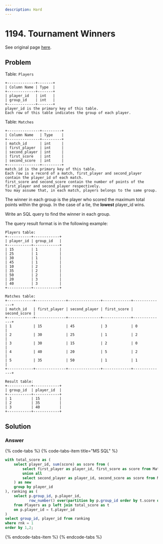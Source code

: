 ```yaml
---
description: Hard
---
```


# 1194. Tournament Winners

See original page [here](https://leetcode.com/problems/tournament-winners/).

## Problem

Table: `Players`

```text
+-------------+-------+
| Column Name | Type  |
+-------------+-------+
| player_id   | int   |
| group_id    | int   |
+-------------+-------+
player_id is the primary key of this table.
Each row of this table indicates the group of each player.
```

Table: `Matches`

```text
+---------------+---------+
| Column Name   | Type    |
+---------------+---------+
| match_id      | int     |
| first_player  | int     |
| second_player | int     | 
| first_score   | int     |
| second_score  | int     |
+---------------+---------+
match_id is the primary key of this table.
Each row is a record of a match, first_player and second_player contain the player_id of each match.
first_score and second_score contain the number of points of the first_player and second_player respectively.
You may assume that, in each match, players belongs to the same group.
```

The winner in each group is the player who scored the maximum total points within the group. In the case of a tie, the **lowest** player\_id wins.

Write an SQL query to find the winner in each group.

The query result format is in the following example:

```text
Players table:
+-----------+------------+
| player_id | group_id   |
+-----------+------------+
| 15        | 1          |
| 25        | 1          |
| 30        | 1          |
| 45        | 1          |
| 10        | 2          |
| 35        | 2          |
| 50        | 2          |
| 20        | 3          |
| 40        | 3          |
+-----------+------------+

Matches table:
+------------+--------------+---------------+-------------+--------------+
| match_id   | first_player | second_player | first_score | second_score |
+------------+--------------+---------------+-------------+--------------+
| 1          | 15           | 45            | 3           | 0            |
| 2          | 30           | 25            | 1           | 2            |
| 3          | 30           | 15            | 2           | 0            |
| 4          | 40           | 20            | 5           | 2            |
| 5          | 35           | 50            | 1           | 1            |
+------------+--------------+---------------+-------------+--------------+

Result table:
+-----------+------------+
| group_id  | player_id  |
+-----------+------------+ 
| 1         | 15         |
| 2         | 35         |
| 3         | 40         |
+-----------+------------+
```

## Solution

### Answer

{% code-tabs %}
{% code-tabs-item title="MS SQL" %}
```sql
with total_score as (
    select player_id, sum(score) as score from (
        select first_player as player_id, first_score as score from Matches 
        union all
        select second_player as player_id, second_score as score from Matches
    ) as new
    group by player_id
), ranking as (
    select p.group_id, p.player_id,
           row_number() over(partition by p.group_id order by t.score desc, t.player_id asc) as rnk
    from Players as p left join total_score as t
    on p.player_id = t.player_id
)
select group_id, player_id from ranking
where rnk = 1
order by 1,2;
```
{% endcode-tabs-item %}
{% endcode-tabs %}

